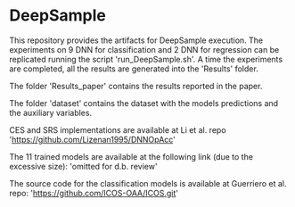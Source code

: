 # DeepSample

This repository provides the artifacts for DeepSample execution. 
The experiments on 9 DNN for classification and 2 DNN for regression can be replicated running the script 'run_DeepSample.sh'.
A time the experiments are completed, all the results are generated into the 'Results' folder.

The folder 'Results_paper' contains the results reported in the paper.

The folder 'dataset' contains the dataset with the models predictions and the auxiliary variables.

CES and SRS implementations are available at Li et al. repo 'https://github.com/Lizenan1995/DNNOpAcc'

The 11 trained models are available at the following link (due to the excessive size): 'omitted for d.b. review'

The source code for the classification models is available at Guerriero et al. repo: 'https://github.com/ICOS-OAA/ICOS.git'